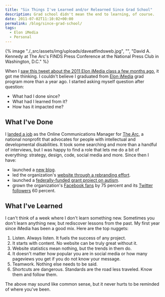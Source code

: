 ```yaml
---
title: "Six Things I've Learned and/or Relearned Since Grad School"
description: Grad school didn't mean the end to learning, of course.
date: 2011-07-02T11:10:02+00:00
permalink: /blog/since-grad-school/
tags:
  - Elon iMedia
  - Personal
---
```


{% image "./_src/assets/img/uploads/daveatfindsweb.jpg", "", "David A. Kennedy at The Arc's FINDS Press Conference at the National Press Club in Washington, D.C." %}

When I [saw this tweet about the 2011 Elon iMedia class a few months ago](https://twitter.com/EloniMedia/status/71333465496358912), it got me thinking. I couldn't believe I graduated from [Elon iMedia](http://www.elon.edu/imedia) grad program more than a year ago. I started asking myself question after question:

- What had I done since?
- What had I learned from it?
- How has it impacted me?

## What I've Done

I [landed a job](/blog/sometimes-you-just-have-to-run-the-race/) as the Online Communications Manager for [The Arc](http://www.thearc.org/), a national nonprofit that advocates for people with intellectual and developmental disabilities. It took some searching and more than a handful of interviews, but I was happy to find a role that lets me do a bit of everything: strategy, design, code, social media and more. Since then I have:

- launched a [new blog](http://blog.thearc.org/).
- led the organization's [website through a rebranding effort](http://www.thearc.org/page.aspx?pid=2530).
- launched a [federally-funded grant project on autism](http://autismnow.org/).
- grown the organization's [Facebook fans](http://facebook.com/thearcus) by 75 percent and its [Twitter followers](http://twitter.com/thearcus) 60 percent.

## What I've Learned

I can't think of a week where I don't learn something new. Sometimes you don't learn anything new, but rediscover lessons from the past. My first year since iMedia has been a good mix. Here are the top nuggets:

1. Listen. Always listen. It fuels the success of any project.
2. It starts with content. No website can be truly great without it.
3. Website statistics mean nothing, but the trends in them do.
4. It doesn't matter how popular you are in social media or how many pageviews you get if you do not know your message.
5. Teamwork. Nothing else needs to be said.
6. Shortcuts are dangerous. Standards are the road less traveled. Know them and follow them.

The above may sound like common sense, but it never hurts to be reminded of where you've been.
